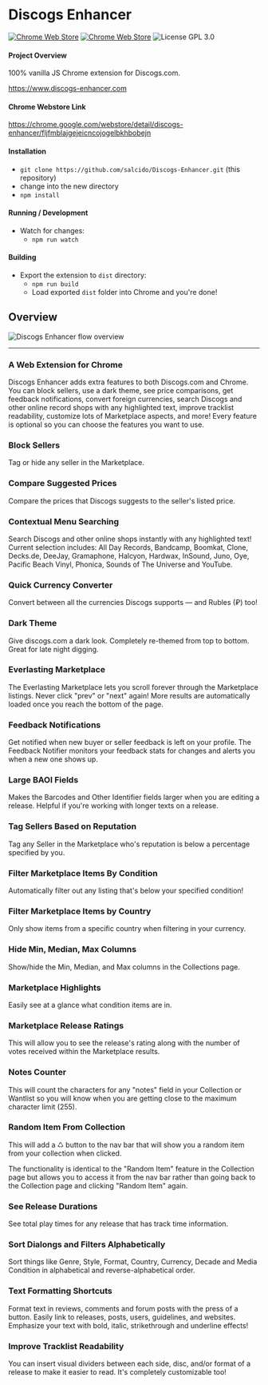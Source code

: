# Discogs Enhancer

[![Chrome Web Store](https://img.shields.io/chrome-web-store/users/nimelepbpejjlbmoobocpfnjhihnpked.svg)](https://chrome.google.com/webstore/detail/discogs-enhancer/fljfmblajgejeicncojogelbkhbobejn)
[![Chrome Web Store](https://img.shields.io/chrome-web-store/rating/nimelepbpejjlbmoobocpfnjhihnpked.svg)](https://chrome.google.com/webstore/detail/discogs-enhancer/fljfmblajgejeicncojogelbkhbobejn)
 ![License GPL 3.0](https://img.shields.io/badge/License-GPL%203.0-blue.svg)

#### Project Overview

100% vanilla JS Chrome extension for Discogs.com.

<https://www.discogs-enhancer.com>

#### Chrome Webstore Link
<https://chrome.google.com/webstore/detail/discogs-enhancer/fljfmblajgejeicncojogelbkhbobejn>

#### Installation

* `git clone https://github.com/salcido/Discogs-Enhancer.git` (this repository)
* change into the new directory
* `npm install`

#### Running / Development

* Watch for changes:
  * `npm run watch`

#### Building
* Export the extension to `dist` directory:
  * `npm run build`
  * Load exported `dist` folder into Chrome and you're done!

## Overview
![Discogs Enhancer flow overview](https://github.com/salcido/Discogs-Enhancer/blob/master/img/de-flow-overview.jpg "Discogs Enhancer flow overview")

***


### A Web Extension for Chrome

Discogs Enhancer adds extra features to both Discogs.com and Chrome. You can block sellers, use a dark theme, see price comparisons, get feedback notifications, convert foreign currencies, search Discogs and other online record shops with any highlighted text, improve tracklist readability, customize lots of Marketplace aspects, and more! Every feature is optional so you can choose the features you want to use.

### Block Sellers

Tag or hide any seller in the Marketplace.

### Compare Suggested Prices

Compare the prices that Discogs suggests to the seller's listed price.

### Contextual Menu Searching

Search Discogs and other online shops instantly with any highlighted text! Current selection includes: All Day Records, Bandcamp, Boomkat, Clone, Decks.de, DeeJay, Gramaphone, Halcyon, Hardwax, InSound, Juno, Oye, Pacific Beach Vinyl, Phonica, Sounds of The Universe and YouTube.

### Quick Currency Converter

Convert between all the currencies Discogs supports — and Rubles (₽) too!

### Dark Theme

Give discogs.com a dark look. Completely re-themed from top to bottom. Great for late night digging.

### Everlasting Marketplace

The Everlasting Marketplace lets you scroll forever through the Marketplace listings. Never click "prev" or "next" again! More results are automatically loaded once you reach the bottom of the page.

### Feedback Notifications

Get notified when new buyer or seller feedback is left on your profile. The Feedback Notifier monitors your feedback stats for changes and alerts you when a new one shows up.

### Large BAOI Fields

Makes the Barcodes and Other Identifier fields larger when you are editing a release. Helpful if you're working with longer texts on a release.

### Tag Sellers Based on Reputation

Tag any Seller in the Marketplace who's reputation is below a percentage specified by you.

### Filter Marketplace Items By Condition

Automatically filter out any listing that's below your specified condition!

### Filter Marketplace Items by Country

Only show items from a specific country when filtering in your currency.

### Hide Min, Median, Max Columns

Show/hide the Min, Median, and Max columns in the Collections page.

### Marketplace Highlights

Easily see at a glance what condition items are in.

### Marketplace Release Ratings

This will allow you to see the release's rating along with the number of votes received within the Marketplace results.

### Notes Counter

This will count the characters for any "notes" field in your Collection or Wantlist so you will know when you are getting close to the maximum character limit (255).

### Random Item From Collection

This will add a &#x267a; button to the nav bar that will show you a random item from your collection when clicked.

The functionality is identical to the "Random Item" feature in the Collection page but allows you to access it from the nav bar rather than going back to the Collection page and clicking "Random Item" again.

### See Release Durations

See total play times for any release that has track time information.

### Sort Dialongs and Filters Alphabetically

Sort things like Genre, Style, Format, Country, Currency, Decade and Media Condition in alphabetical and reverse-alphabetical order.

### Text Formatting Shortcuts

Format text in reviews, comments and forum posts with the press of a button. Easily link to releases, posts, users, guidelines, and websites. Emphasize your text with bold, italic, strikethrough and underline effects!

### Improve Tracklist Readability

You can insert visual dividers between each side, disc, and/or format of a release to make it easier to read. It's completely customizable too!
